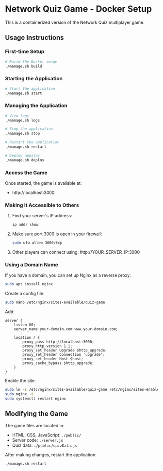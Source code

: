 # Network Quiz Game - Docker Setup

This is a containerized version of the Network Quiz multiplayer game.

## Usage Instructions

### First-time Setup
```bash
# Build the Docker image
./manage.sh build
```

### Starting the Application
```bash
# Start the application
./manage.sh start
```

### Managing the Application
```bash
# View logs
./manage.sh logs

# Stop the application
./manage.sh stop

# Restart the application
./manage.sh restart

# Deploy updates
./manage.sh deploy
```

### Access the Game
Once started, the game is available at:
- http://localhost:3000

### Making it Accessible to Others
1. Find your server's IP address:
   ```bash
   ip addr show
   ```

2. Make sure port 3000 is open in your firewall:
   ```bash
   sudo ufw allow 3000/tcp
   ```

3. Other players can connect using: http://YOUR_SERVER_IP:3000

### Using a Domain Name
If you have a domain, you can set up Nginx as a reverse proxy:

```bash
sudo apt install nginx
```

Create a config file:
```bash
sudo nano /etc/nginx/sites-available/quiz-game
```

Add:
```
server {
    listen 80;
    server_name your-domain.com www.your-domain.com;

    location / {
        proxy_pass http://localhost:3000;
        proxy_http_version 1.1;
        proxy_set_header Upgrade $http_upgrade;
        proxy_set_header Connection 'upgrade';
        proxy_set_header Host $host;
        proxy_cache_bypass $http_upgrade;
    }
}
```

Enable the site:
```bash
sudo ln -s /etc/nginx/sites-available/quiz-game /etc/nginx/sites-enabled/
sudo nginx -t
sudo systemctl restart nginx
```

## Modifying the Game
The game files are located in:
- HTML, CSS, JavaScript: `./public/`
- Server code: `./server.js`
- Quiz data: `./public/quizData.js`

After making changes, restart the application:
```bash
./manage.sh restart
```
